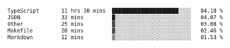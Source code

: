 <!--START_SECTION:waka-->

```txt
TypeScript       11 hrs 30 mins  █████████████████████░░░░   84.18 %
JSON             33 mins         █░░░░░░░░░░░░░░░░░░░░░░░░   04.07 %
Other            25 mins         ▓░░░░░░░░░░░░░░░░░░░░░░░░   03.08 %
Makefile         20 mins         ▓░░░░░░░░░░░░░░░░░░░░░░░░   02.46 %
Markdown         12 mins         ▒░░░░░░░░░░░░░░░░░░░░░░░░   01.53 %
```

<!--END_SECTION:waka-->